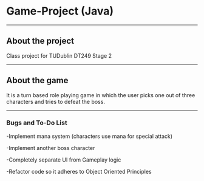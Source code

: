 # Game-Project (Java)

----
## About the project
Class project for TUDublin DT249 Stage 2


----
## About the game
It is a turn based role playing game in which the user picks one out of three characters and tries to defeat the boss.

----
### Bugs and To-Do List

-Implement mana system (characters use mana for special attack)

-Implement another boss character

-Completely separate UI from Gameplay logic

-Refactor code so it adheres to Object Oriented Principles
